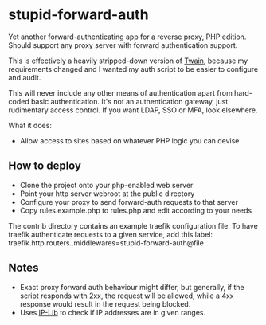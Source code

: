# stupid-forward-auth

Yet another forward-authenticating app for a reverse proxy, PHP edition. Should support any proxy server with forward authentication support.

This is effectively a heavily stripped-down version of [Twain](https://github.com/hjbotha/twain), because my requirements changed and I wanted my auth script to be easier to configure and audit.

This will never include any other means of authentication apart from hard-coded basic authentication. It's not an authentication gateway, just rudimentary access control. If you want LDAP, SSO or MFA, look elsewhere.

What it does:
- Allow access to sites based on whatever PHP logic you can devise

## How to deploy
- Clone the project onto your php-enabled web server
- Point your http server webroot at the public directory
- Configure your proxy to send forward-auth requests to that server
- Copy rules.example.php to rules.php and edit according to your needs

The contrib directory contains an example traefik configuration file. To have traefik authenticate requests to a given service, add this label:
traefik.http.routers.<service-name>.middlewares=stupid-forward-auth@file

## Notes
- Exact proxy forward auth behaviour might differ, but generally, if the script responds with 2xx, the request will be allowed, while a 4xx response would result in the request being blocked.
- Uses [IP-Lib](https://github.com/mlocati/ip-lib) to check if IP addresses are in given ranges.